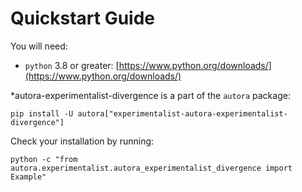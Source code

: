 # Quickstart Guide

You will need:

- `python` 3.8 or greater: [https://www.python.org/downloads/](https://www.python.org/downloads/)

*autora-experimentalist-divergence is a part of the `autora` package:

```shell
pip install -U autora["experimentalist-autora-experimentalist-divergence"]
```


Check your installation by running:
```shell
python -c "from autora.experimentalist.autora_experimentalist_divergence import Example"
```
